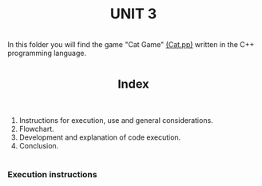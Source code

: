 <h1 align=center>
UNIT 3
</h1>

<br>In this folder you will find the game "Cat Game" [(Cat.pp)](https://github.com/UP210739/UP210739_CPP/blob/main/U3/Cat.cpp) written in the C++ programming language.

<h1 align=center>
<sub>Index</sub>
</h1>
<br>

1. Instructions for execution, use and general considerations.
2. Flowchart.
3. Development and explanation of code execution.
4. Conclusion.

# 
### Execution instructions

